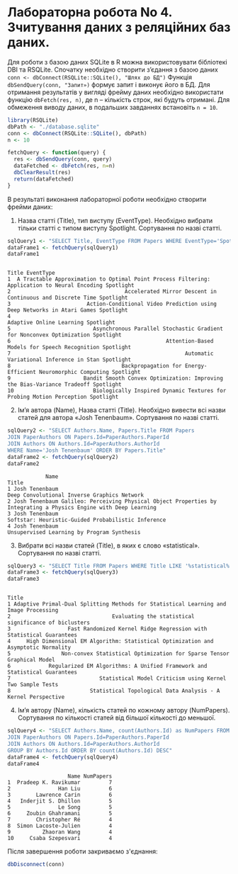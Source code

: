# Лабораторна робота No 4. Зчитування даних з реляційних баз даних.

Для роботи з базою даних SQLite в R можна використовувати бібліотекі DBI та RSQLite.
Спочатку необхідно створити з’єдання з базою даних
`conn <- dbConnect(RSQLite::SQLite(), "Шлях до БД")`
Функція `dbSendQuery(conn, "Запит»)` формує запит і виконує його в БД. Для отримання результатів у вигляді фрейму даних необхідно використати функцію `dbFetch(res, n)`, де n – кількість строк, які будуть отримані. Для обмеження виводу даних, в подальших завданнях встановіть `n = 10`.

```r
library(RSQLite)
dbPath <- "./database.sqlite"
conn <- dbConnect(RSQLite::SQLite(), dbPath)
n <- 10

fetchQuery <- function(query) {
  res <- dbSendQuery(conn, query)
  dataFetched <- dbFetch(res, n=n)
  dbClearResult(res)
  return(dataFetched)
}
```

В результаті виконання лабораторної роботи необхідно створити фрейми даних:
1. Назва статті (Title), тип виступу (EventType). Необхідно вибрати тільки статті с типом виступу Spotlight. Сортування по назві статті.
```r
sqlQuery1 <- "SELECT Title, EventType FROM Papers WHERE EventType='Spotlight' ORDER BY Title"
dataFrame1 <- fetchQuery(sqlQuery1)
dataFrame1
```
```
                                                                                          Title EventType
1  A Tractable Approximation to Optimal Point Process Filtering: Application to Neural Encoding Spotlight
2                                    Accelerated Mirror Descent in Continuous and Discrete Time Spotlight
3                        Action-Conditional Video Prediction using Deep Networks in Atari Games Spotlight
4                                                                      Adaptive Online Learning Spotlight
5                          Asynchronous Parallel Stochastic Gradient for Nonconvex Optimization Spotlight
6                                                 Attention-Based Models for Speech Recognition Spotlight
7                                                       Automatic Variational Inference in Stan Spotlight
8                                   Backpropagation for Energy-Efficient Neuromorphic Computing Spotlight
9                       Bandit Smooth Convex Optimization: Improving the Bias-Variance Tradeoff Spotlight
10                         Biologically Inspired Dynamic Textures for Probing Motion Perception Spotlight
```
2. Ім’я автора (Name), Назва статті (Title). Необхідно вивести всі назви статей для автора «Josh Tenenbaum». Сортування по назві статті.
```r
sqlQuery2 <- "SELECT Authors.Name, Papers.Title FROM Papers
JOIN PaperAuthors ON Papers.Id=PaperAuthors.PaperId
JOIN Authors ON Authors.Id=PaperAuthors.AuthorId
WHERE Name='Josh Tenenbaum' ORDER BY Papers.Title"
dataFrame2 <- fetchQuery(sqlQuery2)
dataFrame2
```
```
            Name                                                                                             Title
1 Josh Tenenbaum                                                       Deep Convolutional Inverse Graphics Network
2 Josh Tenenbaum Galileo: Perceiving Physical Object Properties by Integrating a Physics Engine with Deep Learning
3 Josh Tenenbaum                                                Softstar: Heuristic-Guided Probabilistic Inference
4 Josh Tenenbaum                                                        Unsupervised Learning by Program Synthesis
```
3. Вибрати всі назви статей (Title), в яких є слово «statistical». Сортування по назві статті.
```r
sqlQuery3 <- "SELECT Title FROM Papers WHERE Title LIKE '%statistical%' ORDER BY Title"
dataFrame3 <- fetchQuery(sqlQuery3)
dataFrame3
```
```
                                                                                 Title
1 Adaptive Primal-Dual Splitting Methods for Statistical Learning and Image Processing
2                                Evaluating the statistical significance of biclusters
3                  Fast Randomized Kernel Ridge Regression with Statistical Guarantees
4     High Dimensional EM Algorithm: Statistical Optimization and Asymptotic Normality
5                Non-convex Statistical Optimization for Sparse Tensor Graphical Model
6            Regularized EM Algorithms: A Unified Framework and Statistical Guarantees
7                            Statistical Model Criticism using Kernel Two Sample Tests
8                         Statistical Topological Data Analysis - A Kernel Perspective
```
4. Ім’я автору (Name), кількість статей по кожному автору (NumPapers). Сортування по кількості статей від більшої кількості до меньшої.
```r
sqlQuery4 <- "SELECT Authors.Name, count(Authors.Id) as NumPapers FROM Papers
JOIN PaperAuthors ON Papers.Id=PaperAuthors.PaperId
JOIN Authors ON Authors.Id=PaperAuthors.AuthorId
GROUP BY Authors.Id ORDER BY count(Authors.Id) DESC"
dataFrame4 <- fetchQuery(sqlQuery4)
dataFrame4
```
```
                   Name NumPapers
1  Pradeep K. Ravikumar         7
2               Han Liu         6
3        Lawrence Carin         6
4   Inderjit S. Dhillon         5
5               Le Song         5
6     Zoubin Ghahramani         5
7        Christopher Ré         4
8  Simon Lacoste-Julien         4
9          Zhaoran Wang         4
10     Csaba Szepesvari         4
```
Після завершення роботи закриваємо з'єднання:
```r
dbDisconnect(conn)
```
